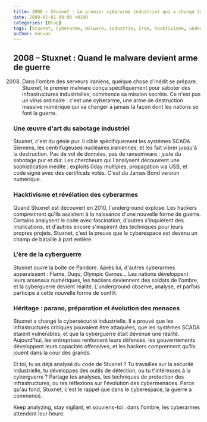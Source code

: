 ```yaml
---
title: 2008 – Stuxnet : Le premier cyberarme industriel qui a changé la guerre
date: 2008-01-01 00:00 +0100
categories: [Blog]
tags: [Stuxnet, cyberarme, malware, industrie, Iran, hacktivisme, underground]
author: marvax
---
```


## 2008 – Stuxnet : Quand le malware devient arme de guerre

2008. Dans l'ombre des serveurs iraniens, quelque chose d'inédit se prépare. Stuxnet, le premier malware conçu spécifiquement pour saboter des infrastructures industrielles, commence sa mission secrète. Ce n'est pas un virus ordinaire : c'est une cyberarme, une arme de destruction massive numérique qui va changer à jamais la façon dont les nations se font la guerre.

### Une œuvre d'art du sabotage industriel

Stuxnet, c'est du génie pur. Il cible spécifiquement les systèmes SCADA Siemens, les centrifugeuses nucléaires iraniennes, et les fait vibrer jusqu'à la destruction. Pas de vol de données, pas de ransomware : juste du sabotage pur et dur. Les chercheurs qui l'analysent découvrent une sophistication inédite : exploits 0day multiples, propagation via USB, et code signé avec des certificats volés. C'est du James Bond version numérique.

### Hacktivisme et révélation des cyberarmes

Quand Stuxnet est découvert en 2010, l'underground explose. Les hackers comprennent qu'ils assistent à la naissance d'une nouvelle forme de guerre. Certains analysent le code avec fascination, d'autres s'inquiètent des implications, et d'autres encore s'inspirent des techniques pour leurs propres projets. Stuxnet, c'est la preuve que le cyberespace est devenu un champ de bataille à part entière.

### L'ère de la cyberguerre

Stuxnet ouvre la boîte de Pandore. Après lui, d'autres cyberarmes apparaissent : Flame, Duqu, Olympic Games... Les nations développent leurs arsenaux numériques, les hackers deviennent des soldats de l'ombre, et la cyberguerre devient réalité. L'underground observe, analyse, et parfois participe à cette nouvelle forme de conflit.

### Héritage : parano, préparation et évolution des menaces

Stuxnet a changé la cybersécurité industrielle. Il a prouvé que les infrastructures critiques pouvaient être attaquées, que les systèmes SCADA étaient vulnérables, et que la cyberguerre était devenue une réalité. Aujourd'hui, les entreprises renforcent leurs défenses, les gouvernements développent leurs capacités offensives, et les hackers comprennent qu'ils jouent dans la cour des grands.

Et toi, tu as déjà analysé du code de Stuxnet ? Tu travailles sur la sécurité industrielle, tu développes des outils de détection, ou tu t'intéresses à la cyberguerre ? Partage tes analyses, tes techniques de protection des infrastructures, ou tes réflexions sur l'évolution des cybermenaces. Parce qu'au fond, Stuxnet, c'est le rappel que dans le cyberespace, la guerre a commencé.

Keep analyzing, stay vigilant, et souviens-toi : dans l'ombre, les cyberarmes attendent leur heure.
